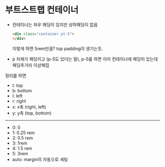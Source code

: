 # 부트스트랩 컨테이너



- 컨테이너는 좌우 패딩이 있지만 상하패딩이 없음

  ```html
  <div class="container pt-5"> 
  </div>
  ```

  이렇게 하면 5rem만큼? top padding이 생기는듯.

- p 자체가 패딩이고 (p-5도 있다는 말), p-5를 하면 이미 컨테이너에 패딩이 있는데 패딩추가라 이상해짐



정리를 하면

- t: top
- b: bottom
- l: left
- r: right
- x: x축 (right, left)
- y: y축 (top, bottom)

***

- 0: 0
- 1: 0.25 rem
- 2: 0.5 rem
- 3: 1rem
- 4: 1.5 rem
- 5: 3rem
- auto: margin의 자동으로 세팅

